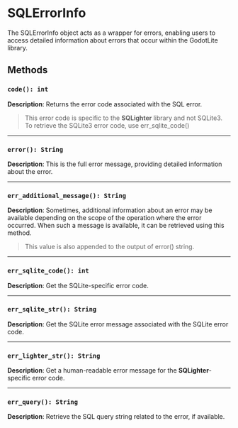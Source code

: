# SQLErrorInfo

The SQLErrorInfo object acts as a wrapper for errors, enabling users to access detailed information about errors that occur within the GodotLite library.

## Methods

### `code(): int`
**Description**: Returns the error code associated with the SQL error.  

> This error code is specific to the **SQLighter** library and not SQLite3. To retrieve the SQLite3 error code, use err_sqlite_code()  

---

### `error(): String`
**Description**: This is the full error message, providing detailed information about the error. 

---

### `err_additional_message(): String`
**Description**: Sometimes, additional information about an error may be available depending on the scope of the operation where the error occurred. When such a message is available, it can be retrieved using this method.

> This value is also appended to the output of error() string.

---

### `err_sqlite_code(): int`
**Description**: Get the SQLite-specific error code.

---

### `err_sqlite_str(): String`
**Description**: Get the SQLite error message associated with the SQLite error code.

---

### `err_lighter_str(): String`
**Description**: Get a human-readable error message for the **SQLighter**-specific error code. 

---

### `err_query(): String`
**Description**: Retrieve the SQL query string related to the error, if available.
